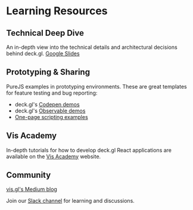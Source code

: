 # Learning Resources

## Technical Deep Dive

An in-depth view into the technical details and architectural decisions behind deck.gl. [Google Slides](https://docs.google.com/presentation/d/1qtXUQzMuIa8NYIKUa1RKfSwvgpeccY-wrPrYqsb_8rE/edit#slide=id.g7db7fb98fb_0_45)

## Prototyping & Sharing

PureJS examples in prototyping environments. These are great templates for feature testing and bug reporting:

* deck.gl's [Codepen demos](https://codepen.io/vis-gl/)
* deck.gl's [Observable demos](https://beta.observablehq.com/@pessimistress)
* [One-page scripting examples](http://deck.gl/showcases/gallery/)

## Vis Academy

In-depth tutorials for how to develop deck.gl React applications are available on the [Vis Academy](http://vis.academy/#/) website.

## Community

[vis.gl's Medium blog](https://medium.com/vis-gl) 

Join our [Slack channel](deckgl.slack.com) for learning and discussions.
